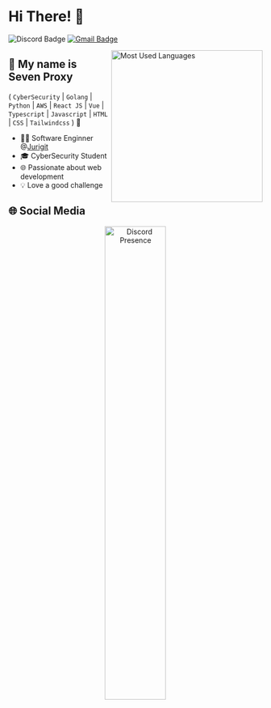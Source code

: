 
<h1>Hi There! 👋</h1>

![Discord Badge](https://img.shields.io/badge/-SevenProxy-6633cc?style=flat-square&logo=Discord&logoColor=white&link=https://discord.com/users/1193791291125940309)
[![Gmail Badge](https://img.shields.io/badge/-seven_proxy@proton.me-6633cc?style=flat-square&logo=Gmail&logoColor=white&link=mailto:seven_proxy@proton.me)](mailto:seven_proxy@proton.me)

<img align="right" alt="Most Used Languages" src="https://github-readme-stats.vercel.app/api/top-langs/?username=SevenProxy&hide_progress=true"  width="300px"/>

## 🤚 My name is Seven Proxy
( `CyberSecurity` | `Golang` | `Python` | `AWS` | `React JS` | `Vue` | `Typescript` | `Javascript` | `HTML` | `CSS` | `Tailwindcss` ) 🚀
- 👩‍💻 Software Enginner @[Jurigit]([https://www.itau.com.br/](https://github.com/Jurigit))
- 🎓 CyberSecurity Student
- 🌐 Passionate about web development
- 💡 Love a good challenge

## 🌐 Social Media

<div align="center">

<img title="Discord Presence" src="https://lanyard.cnrad.dev/api/1193791291125940309" href="https://discord.com/users/1193791291125940309" width="49%" />

</div>
